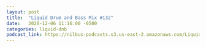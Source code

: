 ```yaml
---
layout: post
title:  "Liquid Drum and Bass Mix #132"
date:   2020-12-06 11:16:00 -0500
categories: liquid-dnb
podcast_link: https://nilbus-podcasts.s3.us-east-2.amazonaws.com/Liquid+Drum+and+Bass/Sound+Territory+-+Drum+and+Bass+Mix+%23132+(Deep+Dark+Drum+and+Bass).mp3
---
```

